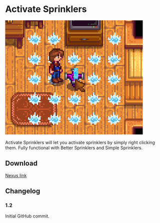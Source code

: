 # Activate Sprinklers

![Game Screenshot](assets/readme-img-1.png)

Activate Sprinklers will let you activate sprinklers by simply right clicking them.
Fully functional with Better Sprinklers and Simple Sprinklers.

## Download

[Nexus link](https://www.nexusmods.com/stardewvalley/mods/2088)

## Changelog

### 1.2

Initial GitHub commit.
